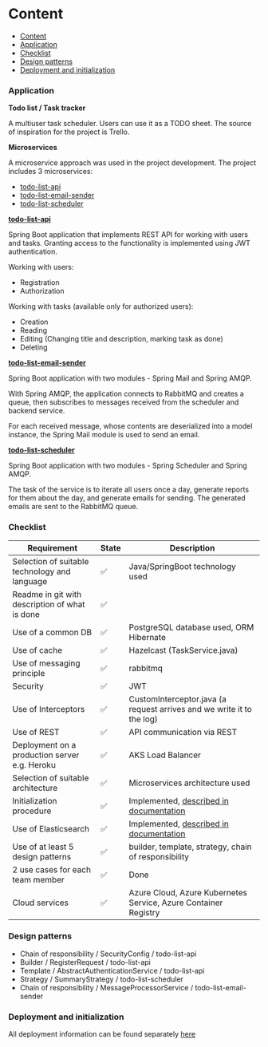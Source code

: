 # Content

- [Content](#content)
- [Application](###application)
- [Checklist](###checklist)
- [Design patterns](###design-patterns)
- [Deployment and initialization](###deployment-and-initialization)

### Application

**Todo list / Task tracker**

A multiuser task scheduler. Users can use it as a TODO sheet. The source of inspiration for the project is Trello.

**Microservices**

A microservice approach was used in the project development. The project includes 3 microservices:

- [todo-list-api](https://github.com/chauless/todo-list-api)
- [todo-list-email-sender](https://github.com/chauless/todo-list-email-sender)
- [todo-list-scheduler](https://github.com/chauless/todo-list-scheduler)

**[todo-list-api](https://github.com/chauless/todo-list-api)**

Spring Boot application that implements REST API for working with users and tasks.
Granting access to the functionality is implemented using JWT authentication.

Working with users:

- Registration
- Authorization

Working with tasks (available only for authorized users):

- Creation
- Reading
- Editing (Changing title and description, marking task as done)
- Deleting

**[todo-list-email-sender](https://github.com/chauless/todo-list-email-sender)**

Spring Boot application with two modules - Spring Mail and Spring AMQP.

With Spring AMQP, the application connects to RabbitMQ and creates a queue, then subscribes to messages received from the scheduler and backend service.

For each received message, whose contents are deserialized into a model instance, the Spring Mail module is used to send an email.

**[todo-list-scheduler](https://github.com/chauless/todo-list-scheduler)**

Spring Boot application with two modules - Spring Scheduler and Spring AMQP.

The task of the service is to iterate all users once a day, generate reports for them about the day, and generate emails for sending. The generated emails are sent to the RabbitMQ queue.

### Checklist

| Requirement                                    | State | Description                                                                                                         |
| ---------------------------------------------- | ----- | ------------------------------------------------------------------------------------------------------------------- |
| Selection of suitable technology and language  | ✅    | Java/SpringBoot technology used                                                                                     |
| Readme in git with description of what is done | ✅    |                                                                                                                     |
| Use of a common DB                             | ✅    | PostgreSQL database used, ORM Hibernate                                                                             |
| Use of cache                                   | ✅    | Hazelcast (TaskService.java)                                                                                        |
| Use of messaging principle                     | ✅    | rabbitmq                                                                                                            |
| Security                                       | ✅    | JWT                                                                                                                 |
| Use of Interceptors                            | ✅    | CustomInterceptor.java (a request arrives and we write it to the log)                                               |
| Use of REST                                    | ✅    | API communication via REST                                                                                          |
| Deployment on a production server e.g. Heroku  | ✅    | AKS Load Balancer                                                                                                   |
| Selection of suitable architecture             | ✅    | Microservices architecture used                                                                                     |
| Initialization procedure                       | ✅    | Implemented, [described in documentation](https://github.com/JustTheWord/todo-list-iac/tree/main)                   |
| Use of Elasticsearch                           | ✅    | Implemented, [described in documentation](https://github.com/JustTheWord/todo-list-iac/tree/main/k8s-manifests/efk) |
| Use of at least 5 design patterns              | ✅    | builder, template, strategy, chain of responsibility                                                                |
| 2 use cases for each team member               | ✅    | Done                                                                                                                |
| Cloud services                                 | ✅    | Azure Cloud, Azure Kubernetes Service, Azure Container Registry                                                     |

### Design patterns

- Chain of responsibility / SecurityConfig / todo-list-api
- Builder / RegisterRequest / todo-list-api
- Template / AbstractAuthenticationService / todo-list-api
- Strategy / SummaryStrategy / todo-list-scheduler
- Chain of responsibility / MessageProcessorService / todo-list-email-sender

### Deployment and initialization

All deployment information can be found separately [here](https://github.com/JustTheWord/todo-list-iac/tree/main)
